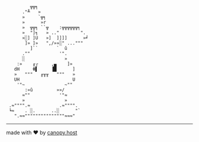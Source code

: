              ╦╦╕
          ."╨   »
          »     `╦╕
          »      »r
          »  ╦╦╕ ``╦    :╦╦╦╦╦╦╕
          »  "]╕   » .."        ".
          »░] ]U   »]  ]]]]      »╛
           ]» ]»   ",/»»░" ..."""
             ]``       `  û
          .""           '".
          ░               »
        :»    ╓┌     ,▄    ]»
       dH     Φ▌     ▐█      ]
       »   """   ╓╥╥   """   »
       UH                    U
        '"~               ~""
           :»û         »»/
          ≈""           '"≈
          »               »
     .≈"""".≈           .≈"""".
     ╘≈    . ░.      ..░      "`
       ".≈≈"""""""""""""""≈≈≈"
---
made with ❤ by [canopy.host](https://github.com/canopy-host)

